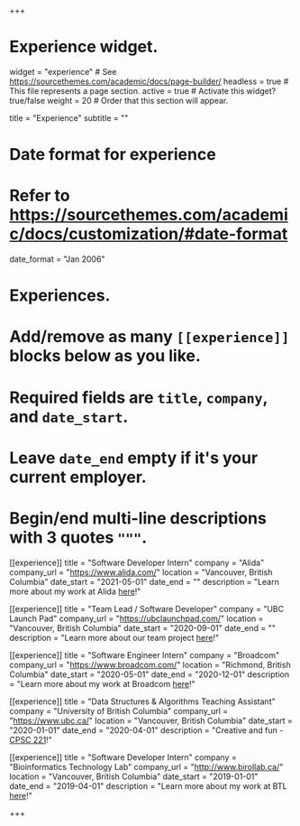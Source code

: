 +++
# Experience widget.
widget = "experience"  # See https://sourcethemes.com/academic/docs/page-builder/
headless = true  # This file represents a page section.
active = true  # Activate this widget? true/false
weight = 20  # Order that this section will appear.

title = "Experience"
subtitle = ""

# Date format for experience
#   Refer to https://sourcethemes.com/academic/docs/customization/#date-format
date_format = "Jan 2006"

# Experiences.
#   Add/remove as many `[[experience]]` blocks below as you like.
#   Required fields are `title`, `company`, and `date_start`.
#   Leave `date_end` empty if it's your current employer.
#   Begin/end multi-line descriptions with 3 quotes `"""`.

[[experience]]
  title = "Software Developer Intern"
  company = "Alida"
  company_url = "https://www.alida.com/"
  location = "Vancouver, British Columbia"
  date_start = "2021-05-01"
  date_end = ""
  description = "Learn more about my work at Alida [here](https://gokce-dilek.netlify.app/project/alida/)!"

[[experience]]
  title = "Team Lead / Software Developer"
  company = "UBC Launch Pad"
  company_url = "https://ubclaunchpad.com/"
  location = "Vancouver, British Columbia"
  date_start = "2020-09-01"
  date_end = ""
  description = "Learn more about our team project [here](https://gokce-dilek.netlify.app/project/launchpad/)!"

[[experience]]
  title = "Software Engineer Intern"
  company = "Broadcom"
  company_url = "https://www.broadcom.com/"
  location = "Richmond, British Columbia"
  date_start = "2020-05-01"
  date_end = "2020-12-01"
  description = "Learn more about my work at Broadcom [here](https://gokce-dilek.netlify.app/project/broadcom/)!"

[[experience]]
  title = "Data Structures & Algorithms Teaching Assistant"
  company = "University of British Columbia"
  company_url = "https://www.ubc.ca/"
  location = "Vancouver, British Columbia"
  date_start = "2020-01-01"
  date_end = "2020-04-01"
  description = "Creative and fun - [CPSC 221](https://courses.students.ubc.ca/cs/courseschedule?pname=subjarea&tname=subj-course&dept=CPSC&course=221)!"

[[experience]]
  title = "Software Developer Intern"
  company = "Bioinformatics Technology Lab"
  company_url = "http://www.birollab.ca/"
  location = "Vancouver, British Columbia"
  date_start = "2019-01-01"
  date_end = "2019-04-01"
  description = "Learn more about my work at BTL [here](https://gokce-dilek.netlify.app/project/btl/)!"

+++
